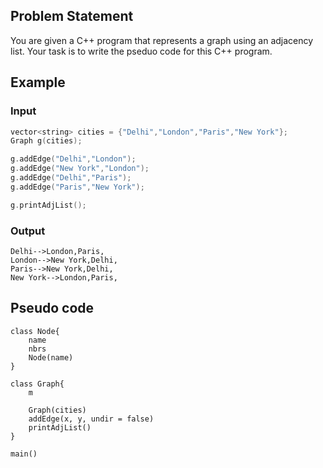 ## Problem Statement
You are given a C++ program that represents a graph using an adjacency list. Your task is to write the pseduo code for this C++ program.

## Example
### Input
```cpp
vector<string> cities = {"Delhi","London","Paris","New York"};
Graph g(cities);

g.addEdge("Delhi","London");
g.addEdge("New York","London");
g.addEdge("Delhi","Paris");
g.addEdge("Paris","New York");

g.printAdjList();
```

### Output
```
Delhi-->London,Paris,
London-->New York,Delhi,
Paris-->New York,Delhi,
New York-->London,Paris,
```

## Pseudo code
```plaintext
class Node{
    name
    nbrs
    Node(name)
}

class Graph{
    m

    Graph(cities)
    addEdge(x, y, undir = false)
    printAdjList()
}

main()
```